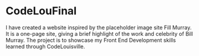 # CodeLouFinal

I have created a website inspired by the placeholder image site Fill Murray. It is a one-page site, giving a brief highlight of the work and celebrity of Bill Murray.
The project is to showcase my Front End Development skills learned through CodeLouisville.
